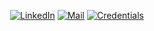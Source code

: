 <p align="center">
<a href="https://www.linkedin.com/in/rodrigomartins-devops"><img alt="LinkedIn" src="https://img.shields.io/badge/Linkedin-Rodrigo%20Martins-blue?style=for-the-badge&logo=linkedin"></a>
<a href="mailto:rodrigomartins.tic@gmail.com"><img alt="Mail" src="https://img.shields.io/badge/Mail-rodrigomartins.tic%40gmail.com-red?style=for-the-badge&logo=gmail"></a>
<a href="https://www.credential.net/profile/rodrigomartins643/wallet"><img alt="Credentials" src="https://img.shields.io/badge/Credentials-black?style=for-the-badge&logo=supabase"></a>
</p>
